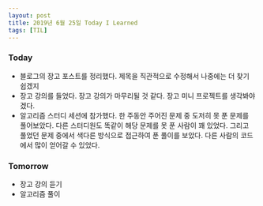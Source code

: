 ```yaml
---
layout: post
title: 2019년 6월 25일 Today I Learned
tags: [TIL]
---
```


### Today
* 블로그의 장고 포스트를 정리했다. 제목을 직관적으로 수정해서 나중에는 더 찾기 쉽겠지
* 장고 강의를 들었다. 장고 강의가 마무리될 것 같다. 장고 미니 프로젝트를 생각봐야겠다.
* 알고리즘 스터디 세션에 참가했다. 한 주동안 주어진 문제 중 도저히 못 푼 문제를 풀어보았다. 다른 스터디원도 똑같이 해당 문제를 못 푼 사람이 꽤 있었다. 그리고 풀었던 문제 중에서 색다른 방식으로 접근하여 푼 풀이를 보았다. 다른 사람의 코드에서 많이 얻어갈 수 있었다.

### Tomorrow
* 장고 강의 듣기
* 알고리즘 풀이
